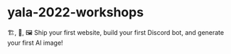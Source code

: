 # yala-2022-workshops
🏗️, 🤖, 🖼️ Ship your first website, build your first Discord bot, and generate your first AI image!
